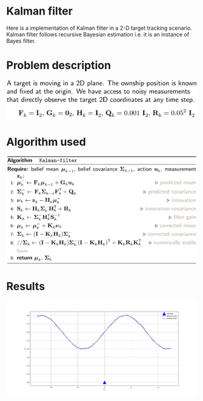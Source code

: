 # Kalman filter 
Here is a implementation of Kalman filter in a 2-D target tracking scenario. Kalman filter follows recursive Bayesian estimation i.e. it is an instance of Bayes filter.

# Problem description
![Screenshot](img/problem_description.jpg)

# Algorithm used
![Screenshot](img/kf_algo.jpg)

# Results
![Screenshot](img/kf.png)
